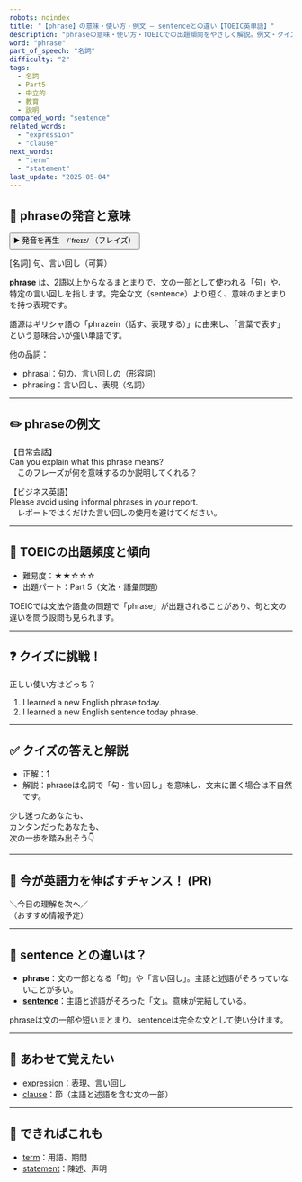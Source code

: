 ```yaml
---
robots: noindex
title: "【phrase】の意味・使い方・例文 ― sentenceとの違い【TOEIC英単語】"
description: "phraseの意味・使い方・TOEICでの出題傾向をやさしく解説。例文・クイズ付きでsentenceとの違いもわかりやすく学べます。"
word: "phrase"
part_of_speech: "名詞"
difficulty: "2"
tags:
  - 名詞
  - Part5
  - 中立的
  - 教育
  - 説明
compared_word: "sentence"
related_words:
  - "expression"
  - "clause"
next_words:
  - "term"
  - "statement"
last_update: "2025-05-04"
---
```


## 🔰 phraseの発音と意味

<button class="play-audio" onclick="playTTS('phrase')">
  <span class="play-audio-main">
    ▶️ 発音を再生　/ˈfreɪz/
  </span>
  <span class="play-audio-sub">
    （フレイズ）
  </span>
</button>

[名詞] 句、言い回し（可算）

**phrase** は、2語以上からなるまとまりで、文の一部として使われる「句」や、特定の言い回しを指します。完全な文（sentence）より短く、意味のまとまりを持つ表現です。

語源はギリシャ語の「phrazein（話す、表現する）」に由来し、「言葉で表す」という意味合いが強い単語です。

他の品詞：  
- phrasal：句の、言い回しの（形容詞）
- phrasing：言い回し、表現（名詞）

---

## ✏️ phraseの例文

【日常会話】  
Can you explain what this phrase means?  
　このフレーズが何を意味するのか説明してくれる？

【ビジネス英語】  
Please avoid using informal phrases in your report.  
　レポートではくだけた言い回しの使用を避けてください。

---

## 🎯 TOEICの出題頻度と傾向

- 難易度：★★☆☆☆
- 出題パート：Part 5（文法・語彙問題）

TOEICでは文法や語彙の問題で「phrase」が出題されることがあり、句と文の違いを問う設問も見られます。

---

## ❓ クイズに挑戦！

正しい使い方はどっち？

1. I learned a new English phrase today.  
2. I learned a new English sentence today phrase.

---

## ✅ クイズの答えと解説

- 正解：**1**
- 解説：phraseは名詞で「句・言い回し」を意味し、文末に置く場合は不自然です。

少し迷ったあなたも、  
カンタンだったあなたも、  
次の一歩を踏み出そう👇️

---

## 🚀 今が英語力を伸ばすチャンス！ (PR)

<div class="info-center">
＼今日の理解を次へ／<br>  
（おすすめ情報予定）
</div>

---

## 🤔  sentence との違いは？

- **phrase**：文の一部となる「句」や「言い回し」。主語と述語がそろっていないことが多い。
- **[sentence](/sentence)**：主語と述語がそろった「文」。意味が完結している。

phraseは文の一部や短いまとまり、sentenceは完全な文として使い分けます。

---

## 🧩 あわせて覚えたい

- [expression](/expression)：表現、言い回し
- [clause](/clause)：節（主語と述語を含む文の一部）

---

## 📖 できればこれも

- [term](/term)：用語、期間
- [statement](/statement)：陳述、声明

<!-- cvid: aid20_bid45 -->
